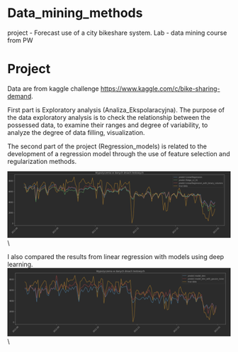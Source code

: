 # Data_mining_methods
project - Forecast use of a city bikeshare system.  Lab - data mining course from PW  

# Project 

Data are from kaggle challenge https://www.kaggle.com/c/bike-sharing-demand.

First part is Exploratory analysis (Analiza_Ekspolaracyjna). The purpose of the data exploratory analysis is to check the relationship between the possessed data, to examine their ranges and degree of variability, to analyze the degree of data filling, visualization.

The second part of the project (Regression_models) is related to the development of a regression model through the use of feature selection and regularization methods. 

![image](project/image/Linear_models_results.png)\

I also compared the results from linear regression with models using deep learning.
![image](project/image/dnn_results.png)\


